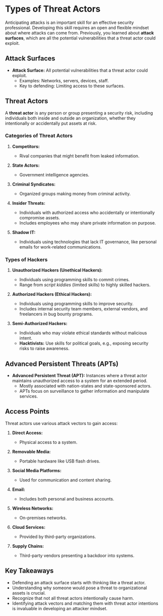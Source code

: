 # Types of Threat Actors

Anticipating attacks is an important skill for an effective security professional. Developing this skill requires an open and flexible mindset about where attacks can come from. Previously, you learned about **attack surfaces**, which are all the potential vulnerabilities that a threat actor could exploit.

## Attack Surfaces

- **Attack Surface:** All potential vulnerabilities that a threat actor could exploit.
  - Examples: Networks, servers, devices, staff.
  - Key to defending: Limiting access to these surfaces.

## Threat Actors

A **threat actor** is any person or group presenting a security risk, including individuals both inside and outside an organization, whether they intentionally or accidentally put assets at risk.

### Categories of Threat Actors

1. **Competitors:**
   - Rival companies that might benefit from leaked information.

2. **State Actors:**
   - Government intelligence agencies.

3. **Criminal Syndicates:**
   - Organized groups making money from criminal activity.

4. **Insider Threats:**
   - Individuals with authorized access who accidentally or intentionally compromise assets.
   - Includes employees who may share private information on purpose.

5. **Shadow IT:**
   - Individuals using technologies that lack IT governance, like personal emails for work-related communications.

### Types of Hackers

1. **Unauthorized Hackers (Unethical Hackers):**
   - Individuals using programming skills to commit crimes.
   - Range from *script kiddies* (limited skills) to highly skilled hackers.

2. **Authorized Hackers (Ethical Hackers):**
   - Individuals using programming skills to improve security.
   - Includes internal security team members, external vendors, and freelancers in bug bounty programs.

3. **Semi-Authorized Hackers:**
   - Individuals who may violate ethical standards without malicious intent.
   - **Hacktivists:** Use skills for political goals, e.g., exposing security risks to raise awareness.

## Advanced Persistent Threats (APTs)

- **Advanced Persistent Threat (APT):** Instances where a threat actor maintains unauthorized access to a system for an extended period.
  - Mostly associated with nation-states and state-sponsored actors.
  - APTs focus on surveillance to gather information and manipulate services.

## Access Points

Threat actors use various attack vectors to gain access:

1. **Direct Access:**
   - Physical access to a system.

2. **Removable Media:**
   - Portable hardware like USB flash drives.

3. **Social Media Platforms:**
   - Used for communication and content sharing.

4. **Email:**
   - Includes both personal and business accounts.

5. **Wireless Networks:**
   - On-premises networks.

6. **Cloud Services:**
   - Provided by third-party organizations.

7. **Supply Chains:**
   - Third-party vendors presenting a backdoor into systems.

## Key Takeaways

- Defending an attack surface starts with thinking like a threat actor.
- Understanding why someone would pose a threat to organizational assets is crucial.
- Recognize that not all threat actors intentionally cause harm.
- Identifying attack vectors and matching them with threat actor intentions is invaluable in developing an attacker mindset.